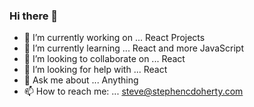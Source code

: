 ### Hi there 👋

- 🔭 I’m currently working on ... React Projects
- 🌱 I’m currently learning ... React and more JavaScript
- 👯 I’m looking to collaborate on ... React
- 🤔 I’m looking for help with ... React
- 💬 Ask me about ... Anything
- 📫 How to reach me: ... steve@stephencdoherty.com
